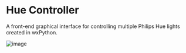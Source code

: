 Hue Controller
=============

A front-end graphical interface for controlling multiple Philips Hue lights created in wxPython.

![image](https://cloud.githubusercontent.com/assets/1907805/15662143/07892cd2-26bc-11e6-8943-a8b47579c30c.png)
